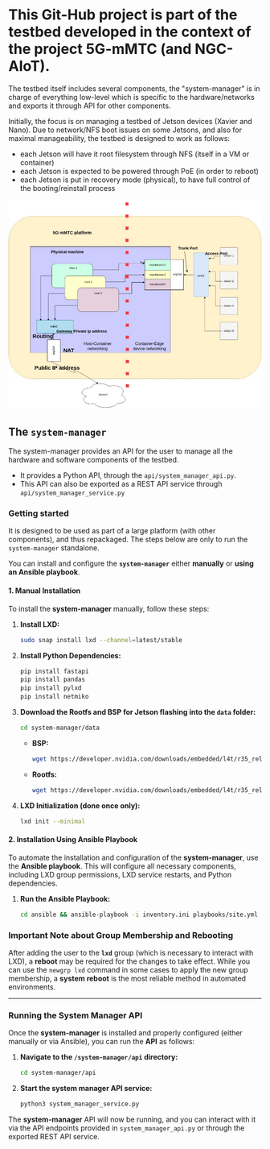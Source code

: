 # This Git-Hub project is part of the testbed developed in the context of the project 5G-mMTC (and NGC-AIoT).

The testbed itself includes several components, the "system-manager" is in charge of everything low-level which is 
specific to the hardware/networks and exports it through API for other components.

Initially, the focus is on managing a testbed of Jetson devices (Xavier and Nano).
Due to network/NFS boot issues on some Jetsons, and also for maximal manageability, the testbed is designed to work as
follows:
- each Jetson will have it root filesystem through NFS (itself in a VM or container)
- each Jetson is expected to be powered through PoE (in order to reboot)
- each Jetson is put in recovery mode (physical), to have full control of the booting/reinstall process

![network architecture](docs/figs/final_network_arch.jpeg)

## The `system-manager`

The system-manager provides an API for the user to manage all the hardware and software components of the testbed.
- It provides a Python API, through the `api/system_manager_api.py`. 
- This API can also be exported as a REST API service through `api/system_manager_service.py`

### Getting started

It is designed to be used as part of a large platform (with other components), and thus repackaged.
The steps below are only to run the `system-manager` standalone.

You can install and configure the **`system-manager`** either **manually** or **using an Ansible playbook**.


#### **1. Manual Installation**

To install the **system-manager** manually, follow these steps:

1. **Install LXD:**
   ```bash
   sudo snap install lxd --channel=latest/stable
   ```

2. **Install Python Dependencies:**
   ```bash
   pip install fastapi
   pip install pandas 
   pip install pylxd 
   pip install netmiko
   ```

3. **Download the Rootfs and BSP for Jetson flashing into the `data` folder:**
   ```bash
   cd system-manager/data
   ```

   - **BSP:**
     ```bash
     wget https://developer.nvidia.com/downloads/embedded/l4t/r35_release_v4.1/release/jetson_linux_r35.4.1_aarch64.tbz2
     ```

   - **Rootfs:**
     ```bash
     wget https://developer.nvidia.com/downloads/embedded/l4t/r35_release_v4.1/release/tegra_linux_sample-root-filesystem_r35.4.1_aarch64.tbz2
     ```

4. **LXD Initialization (done once only):**
   ```bash
   lxd init --minimal
   ```




#### **2. Installation Using Ansible Playbook**

To automate the installation and configuration of the **system-manager**, use the **Ansible playbook**. This will configure all necessary components, including LXD group permissions, LXD service restarts, and Python dependencies.

1. **Run the Ansible Playbook:**
   ```bash
   cd ansible && ansible-playbook -i inventory.ini playbooks/site.yml --ask-become-pass
   ```



### **Important Note about Group Membership and Rebooting**

After adding the user to the **`lxd`** group (which is necessary to interact with LXD), a **reboot** may be required for the changes to take effect. While you can use the `newgrp lxd` command in some cases to apply the new group membership, a **system reboot** is the most reliable method in automated environments.


---

### **Running the System Manager API**

Once the **system-manager** is installed and properly configured (either manually or via Ansible), you can run the **API** as follows:

1. **Navigate to the `/system-manager/api` directory:**
   ```bash
   cd system-manager/api
   ```

2. **Start the system manager API service:**
   ```bash
   python3 system_manager_service.py
   ```

The **system-manager** API will now be running, and you can interact with it via the API endpoints provided in `system_manager_api.py` or through the exported REST API service.



